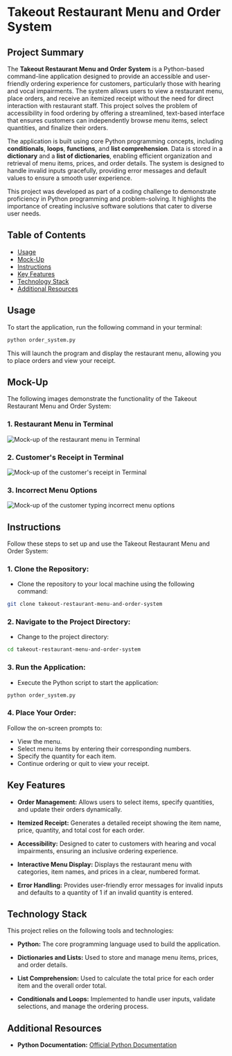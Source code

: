 # Takeout Restaurant Menu and Order System

## Project Summary

The **Takeout Restaurant Menu and Order System** is a Python-based command-line application designed to provide an accessible and user-friendly ordering experience for customers, particularly those with hearing and vocal impairments. The system allows users to view a restaurant menu, place orders, and receive an itemized receipt without the need for direct interaction with restaurant staff. This project solves the problem of accessibility in food ordering by offering a streamlined, text-based interface that ensures customers can independently browse menu items, select quantities, and finalize their orders.

The application is built using core Python programming concepts, including **conditionals**, **loops**, **functions**, and **list comprehension**. Data is stored in a **dictionary** and a **list of dictionaries**, enabling efficient organization and retrieval of menu items, prices, and order details. The system is designed to handle invalid inputs gracefully, providing error messages and default values to ensure a smooth user experience.

This project was developed as part of a coding challenge to demonstrate proficiency in Python programming and problem-solving. It highlights the importance of creating inclusive software solutions that cater to diverse user needs.

## Table of Contents

- [Usage](#usage)
- [Mock-Up](#mock-up)
- [Instructions](#instructions)
- [Key Features](#key-features)
- [Technology Stack](#technology-stack)
- [Additional Resources](#additional-resources)

## Usage

To start the application, run the following command in your terminal:

```bash
python order_system.py
```

This will launch the program and display the restaurant menu, allowing you to place orders and view your receipt.

## Mock-Up

The following images demonstrate the functionality of the Takeout Restaurant Menu and Order System:

### 1. Restaurant Menu in Terminal
![Mock-up of the restaurant menu in Terminal](./assets/python-terminal-menu.png)

### 2. Customer's Receipt in Terminal

![Mock-up of the customer's receipt in Terminal](./assets/python-terminal-receipt.png)

### 3. Incorrect Menu Options

![Mock-up of the customer typing incorrect menu options](./assets/incorrect-menu-options.png)

## Instructions

Follow these steps to set up and use the Takeout Restaurant Menu and Order System:

### 1. Clone the Repository:

- Clone the repository to your local machine using the following command:
```bash
git clone takeout-restaurant-menu-and-order-system
```

### 2. Navigate to the Project Directory:

- Change to the project directory:
```bash
cd takeout-restaurant-menu-and-order-system
```

### 3. Run the Application:

- Execute the Python script to start the application:
```bash
python order_system.py
```

### 4. Place Your Order:

Follow the on-screen prompts to:

- View the menu.
- Select menu items by entering their corresponding numbers.
- Specify the quantity for each item.
- Continue ordering or quit to view your receipt.

## Key Features

- **Order Management:** Allows users to select items, specify quantities, and update their orders dynamically.

- **Itemized Receipt:** Generates a detailed receipt showing the item name, price, quantity, and total cost for each order.

- **Accessibility:** Designed to cater to customers with hearing and vocal impairments, ensuring an inclusive ordering experience.

- **Interactive Menu Display:** Displays the restaurant menu with categories, item names, and prices in a clear, numbered format.

- **Error Handling:** Provides user-friendly error messages for invalid inputs and defaults to a quantity of 1 if an invalid quantity is entered.

## Technology Stack

This project relies on the following tools and technologies:

- **Python:** The core programming language used to build the application.

- **Dictionaries and Lists:** Used to store and manage menu items, prices, and order details.

- **List Comprehension:** Used to calculate the total price for each order item and the overall order total.

- **Conditionals and Loops:** Implemented to handle user inputs, validate selections, and manage the ordering process.

## Additional Resources

- **Python Documentation:** [Official Python Documentation](https://docs.python.org/3/)